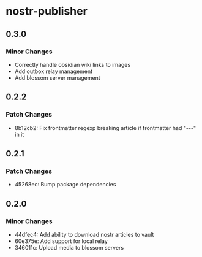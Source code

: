 # nostr-publisher

## 0.3.0

### Minor Changes

- Correctly handle obsidian wiki links to images
- Add outbox relay management
- Add blossom server management

## 0.2.2

### Patch Changes

- 8b12cb2: Fix frontmatter regexp breaking article if frontmatter had "---" in it

## 0.2.1

### Patch Changes

- 45268ec: Bump package dependencies

## 0.2.0

### Minor Changes

- 44dfec4: Add ability to download nostr articles to vault
- 60e375e: Add support for local relay
- 346011c: Upload media to blossom servers
